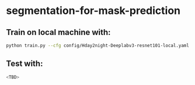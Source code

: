 # segmentation-for-mask-prediction

## Train on local machine with: 
```bash
python train.py --cfg config/Hday2night-Deeplabv3-resnet101-local.yaml
```

## Test with:
```bash
<TBD>
```
